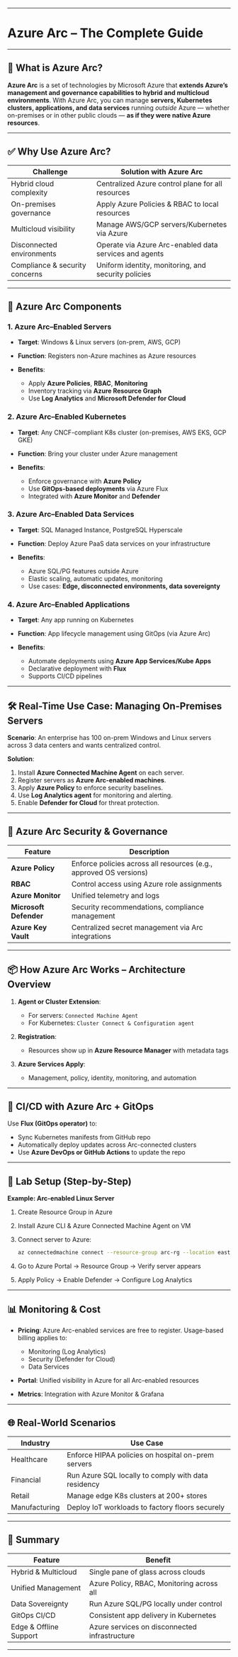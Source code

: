 
---

# **Azure Arc – The Complete Guide**

---

## 🚀 What is Azure Arc?

**Azure Arc** is a set of technologies by Microsoft Azure that **extends Azure’s management and governance capabilities to hybrid and multicloud environments**. With Azure Arc, you can manage **servers, Kubernetes clusters, applications, and data services** running *outside* Azure — whether on-premises or in other public clouds — **as if they were native Azure resources**.

---

## ✅ Why Use Azure Arc?

| Challenge                      | Solution with Azure Arc                                |
| ------------------------------ | ------------------------------------------------------ |
| Hybrid cloud complexity        | Centralized Azure control plane for all resources      |
| On-premises governance         | Apply Azure Policies & RBAC to local resources         |
| Multicloud visibility          | Manage AWS/GCP servers/Kubernetes via Azure            |
| Disconnected environments      | Operate via Azure Arc-enabled data services and agents |
| Compliance & security concerns | Uniform identity, monitoring, and security policies    |

---

## 🧱 Azure Arc Components

### 1. **Azure Arc–Enabled Servers**

* **Target**: Windows & Linux servers (on-prem, AWS, GCP)
* **Function**: Registers non-Azure machines as Azure resources
* **Benefits**:

  * Apply **Azure Policies**, **RBAC**, **Monitoring**
  * Inventory tracking via **Azure Resource Graph**
  * Use **Log Analytics** and **Microsoft Defender for Cloud**

### 2. **Azure Arc–Enabled Kubernetes**

* **Target**: Any CNCF-compliant K8s cluster (on-premises, AWS EKS, GCP GKE)
* **Function**: Bring your cluster under Azure management
* **Benefits**:

  * Enforce governance with **Azure Policy**
  * Use **GitOps-based deployments** via Azure Flux
  * Integrated with **Azure Monitor** and **Defender**

### 3. **Azure Arc–Enabled Data Services**

* **Target**: SQL Managed Instance, PostgreSQL Hyperscale
* **Function**: Deploy Azure PaaS data services on your infrastructure
* **Benefits**:

  * Azure SQL/PG features outside Azure
  * Elastic scaling, automatic updates, monitoring
  * Use cases: **Edge, disconnected environments, data sovereignty**

### 4. **Azure Arc–Enabled Applications**

* **Target**: Any app running on Kubernetes
* **Function**: App lifecycle management using GitOps (via Azure Arc)
* **Benefits**:

  * Automate deployments using **Azure App Services/Kube Apps**
  * Declarative deployment with **Flux**
  * Supports CI/CD pipelines

---

## 🛠 Real-Time Use Case: Managing On-Premises Servers

**Scenario**: An enterprise has 100 on-prem Windows and Linux servers across 3 data centers and wants centralized control.

**Solution**:

1. Install **Azure Connected Machine Agent** on each server.
2. Register servers as **Azure Arc-enabled machines**.
3. Apply **Azure Policy** to enforce security baselines.
4. Use **Log Analytics agent** for monitoring and alerting.
5. Enable **Defender for Cloud** for threat protection.

---

## 🔐 Azure Arc Security & Governance

| Feature                | Description                                                        |
| ---------------------- | ------------------------------------------------------------------ |
| **Azure Policy**       | Enforce policies across all resources (e.g., approved OS versions) |
| **RBAC**               | Control access using Azure role assignments                        |
| **Azure Monitor**      | Unified telemetry and logs                                         |
| **Microsoft Defender** | Security recommendations, compliance management                    |
| **Azure Key Vault**    | Centralized secret management via Arc integrations                 |

---

## 📦 How Azure Arc Works – Architecture Overview

1. **Agent or Cluster Extension**:

   * For servers: `Connected Machine Agent`
   * For Kubernetes: `Cluster Connect & Configuration agent`
2. **Registration**:

   * Resources show up in **Azure Resource Manager** with metadata tags
3. **Azure Services Apply**:

   * Management, policy, identity, monitoring, and automation

---

## 🔄 CI/CD with Azure Arc + GitOps

Use **Flux (GitOps operator)** to:

* Sync Kubernetes manifests from GitHub repo
* Automatically deploy updates across Arc-connected clusters
* Use **Azure DevOps or GitHub Actions** to update the repo

---

## 🧪 Lab Setup (Step-by-Step)

**Example: Arc-enabled Linux Server**

1. Create Resource Group in Azure
2. Install Azure CLI & Azure Connected Machine Agent on VM
3. Connect server to Azure:

   ```bash
   az connectedmachine connect --resource-group arc-rg --location eastus
   ```
4. Go to Azure Portal → Resource Group → Verify server appears
5. Apply Policy → Enable Defender → Configure Log Analytics

---

## 📊 Monitoring & Cost

* **Pricing**: Azure Arc-enabled services are free to register. Usage-based billing applies to:

  * Monitoring (Log Analytics)
  * Security (Defender for Cloud)
  * Data Services
* **Portal**: Unified visibility in Azure for all Arc-enabled resources
* **Metrics**: Integration with Azure Monitor & Grafana

---

## 🌐 Real-World Scenarios

| Industry      | Use Case                                            |
| ------------- | --------------------------------------------------- |
| Healthcare    | Enforce HIPAA policies on hospital on-prem servers  |
| Financial     | Run Azure SQL locally to comply with data residency |
| Retail        | Manage edge K8s clusters at 200+ stores             |
| Manufacturing | Deploy IoT workloads to factory floors securely     |

---

## 🏁 Summary

| Feature                | Benefit                                       |
| ---------------------- | --------------------------------------------- |
| Hybrid & Multicloud    | Single pane of glass across clouds            |
| Unified Management     | Azure Policy, RBAC, Monitoring across all     |
| Data Sovereignty       | Run Azure SQL/PG locally under control        |
| GitOps CI/CD           | Consistent app delivery in Kubernetes         |
| Edge & Offline Support | Azure services on disconnected infrastructure |

---


